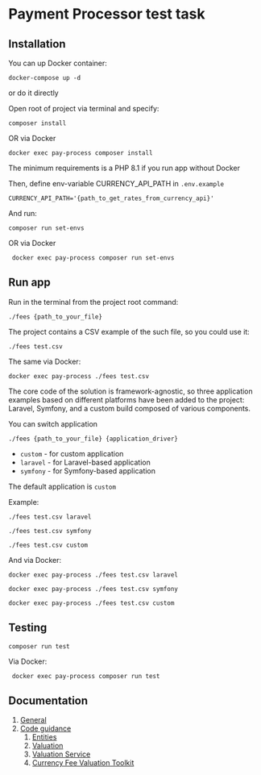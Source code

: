 # Payment Processor test task

## Installation

You can up Docker container:
```shell
docker-compose up -d
```
or do it directly

Open root of project via terminal and specify:
```shell
composer install
```
OR via Docker
```shell
docker exec pay-process composer install
```

The minimum requirements is a PHP 8.1 if you run app without Docker

Then, define env-variable CURRENCY_API_PATH in `.env.example`
```
CURRENCY_API_PATH='{path_to_get_rates_from_currency_api}'
```
And run:
```shell
composer run set-envs
```
OR via Docker
```shell
 docker exec pay-process composer run set-envs
```

## Run app

Run in the terminal from the project root command:
```shell
./fees {path_to_your_file}
```
The project contains a CSV example of the such file, so you could use it:
```shell
./fees test.csv
```

The same via Docker:
```shell
docker exec pay-process ./fees test.csv
```


The core code of the solution is framework-agnostic, so three application examples based on different platforms have been added to the project: Laravel, Symfony, and a custom build composed of various components.

You can switch application
```shell
./fees {path_to_your_file} {application_driver}
``` 
 - `custom` - for custom application
 - `laravel` - for Laravel-based application
 - `symfony` - for Symfony-based application

The default application is `custom`

Example:
```shell
./fees test.csv laravel
```
```shell
./fees test.csv symfony
```
```shell
./fees test.csv custom
```
And via Docker:
```shell
docker exec pay-process ./fees test.csv laravel
```
```shell
docker exec pay-process ./fees test.csv symfony
```
```shell
docker exec pay-process ./fees test.csv custom
```

## Testing

```shell
composer run test
```
Via Docker:
```shell
 docker exec pay-process composer run test
```

## Documentation
 1. [General](docs/general_info.md)
 2. [Code guidance](docs/code)
    1. [Entities](docs/code/entites.md)
    2. [Valuation](docs/code/valuation.md)
    3. [Valuation Service](docs/code/valuation_service.md)
    4. [Currency Fee Valuation Toolkit](docs/code/commissions_fee_valuation.md)
